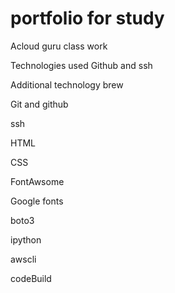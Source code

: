 # portfolio for study  
Acloud guru class work

Technologies used Github and ssh

Additional technology  brew

Git and github

ssh

HTML

CSS

FontAwsome

Google fonts

boto3

ipython

awscli

codeBuild
